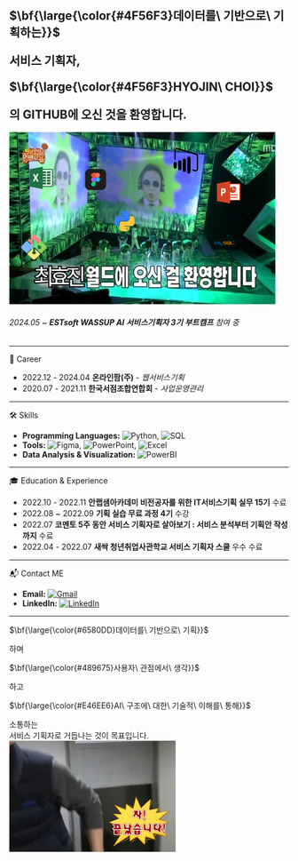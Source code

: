 ## <p>$\bf{\large{\color{#4F56F3}데이터를\ 기반으로\ 기획하는}}$</p> 서비스 기획자, <p>$\bf{\large{\color{#4F56F3}HYOJIN\ CHOI}}$</p>의 GITHUB에 오신 것을 환영합니다.
![환영](환영.jpg)
###### 2024.05 ~ **ESTsoft WASSUP AI 서비스기획자 3기 부트캠프** 참여 중
___
:briefcase: Career
- 2022.12 - 2024.04 **온라인팜(주)** - *웹서비스기획* 
- 2020.07 - 2021.11 **한국서점조합연합회** - *사업운영관리*
___
:hammer_and_wrench: Skills
- **Programming Languages:** ![Python](https://img.shields.io/badge/Python-3776AB?style=flat&logo=python&logoColor=white), ![SQL](https://img.shields.io/badge/SQL-4479A1?style=flat&logo=postgresql&logoColor=white)
- **Tools:** ![Figma](https://img.shields.io/badge/Figma-F24E1E?style=flat&logo=figma&logoColor=white), ![PowerPoint](https://img.shields.io/badge/PowerPoint-B7472A?style=flat&logo=microsoft-powerpoint&logoColor=white), ![Excel](https://img.shields.io/badge/Excel-217346?style=flat&logo=microsoft-excel&logoColor=white)
- **Data Analysis & Visualization:** ![PowerBI](https://img.shields.io/badge/PowerBI-F2C811?style=flat&logo=power-bi&logoColor=black)
___
:mortar_board: Education & Experience
- 2022.10 - 2022.11 **안랩샘아카데미 비전공자를 위한 IT서비스기획 실무 15기** 수료
- 2022.08 ~ 2022.09 **기획 실습 무료 과정 4기** 수강
- 2022.07 **코멘토 5주 동안 서비스 기획자로 살아보기 : 서비스 분석부터 기획안 작성까지** 수료 
- 2022.04 - 2022.07 **새싹 청년취업사관학교 서비스 기획자 스쿨** 우수 수료
___
:mailbox_with_mail: Contact ME
- **Email:** [![Gmail](https://img.shields.io/badge/Gmail-D14836?style=flat&logo=gmail&logoColor=white)](mailto:0915thehyojin@gmail.com)
- **LinkedIn:** [![LinkedIn](https://img.shields.io/badge/LinkedIn-0077B5?style=flat&logo=linkedin&logoColor=white)](https://www.linkedin.com/in/HYOJINCHOI915)
___
<p>$\bf{\large{\color{#6580DD}데이터를\ 기반으로\ 기획}}$</p>하며<br>
<p>$\bf{\large{\color{#489675}사용자\ 관점에서\ 생각}}$</p>하고<br>
<p>$\bf{\large{\color{#E46EE6}AI\ 구조에\ 대한\ 기술적\ 이해를\ 통해}}$</p>소통하는<br>
서비스 기획자로 거듭나는 것이 목표입니다.
<img src="끝났습니다.jpg" width="300" height="200">








